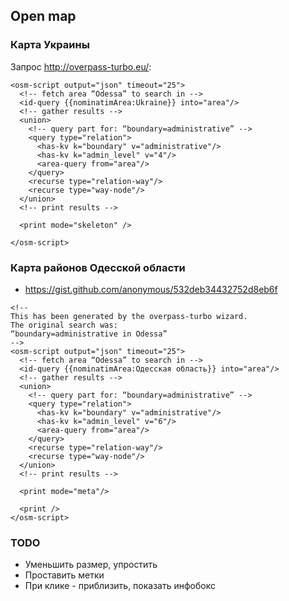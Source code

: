 ## Open map

### Карта Украины

Запрос http://overpass-turbo.eu/:

```
<osm-script output="json" timeout="25">
  <!-- fetch area “Odessa” to search in -->
  <id-query {{nominatimArea:Ukraine}} into="area"/>
  <!-- gather results -->
  <union>
    <!-- query part for: “boundary=administrative” -->
    <query type="relation">
      <has-kv k="boundary" v="administrative"/>
      <has-kv k="admin_level" v="4"/>
      <area-query from="area"/>
    </query>
    <recurse type="relation-way"/>
    <recurse type="way-node"/>
  </union>
  <!-- print results -->

  <print mode="skeleton" />

</osm-script>
```

### Карта районов Одесской области

* https://gist.github.com/anonymous/532deb34432752d8eb6f

```
<!--
This has been generated by the overpass-turbo wizard.
The original search was:
“boundary=administrative in Odessa”
-->
<osm-script output="json" timeout="25">
  <!-- fetch area “Odessa” to search in -->
  <id-query {{nominatimArea:Одесская область}} into="area"/>
  <!-- gather results -->
  <union>
    <!-- query part for: “boundary=administrative” -->
    <query type="relation">
      <has-kv k="boundary" v="administrative"/>
      <has-kv k="admin_level" v="6"/>
      <area-query from="area"/>
    </query>
    <recurse type="relation-way"/>
    <recurse type="way-node"/>
  </union>
  <!-- print results -->

  <print mode="meta"/>

  <print />
</osm-script>
```

### TODO

* Уменьшить размер, упростить
* Проставить метки
* При клике - приблизить, показать инфобокс
